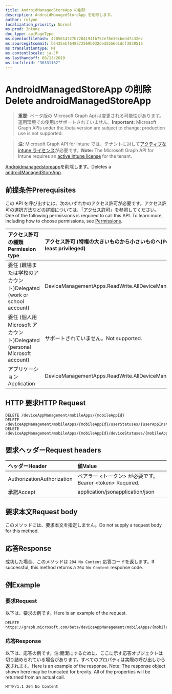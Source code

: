 ```yaml
---
title: AndroidManagedStoreApp の削除
description: AndroidManagedStoreApp を削除します。
author: rolyon
localization_priority: Normal
ms.prod: Intune
doc_type: apiPageType
ms.openlocfilehash: 4285614727b7204194fb752ef8e39cbedd7c32ec
ms.sourcegitcommit: b5425ebf648572569b032ded5b56e1dcf3830515
ms.translationtype: MT
ms.contentlocale: ja-JP
ms.lasthandoff: 08/13/2019
ms.locfileid: "36331162"
---
```

# <a name="delete-androidmanagedstoreapp"></a><span data-ttu-id="5fe1b-103">AndroidManagedStoreApp の削除</span><span class="sxs-lookup"><span data-stu-id="5fe1b-103">Delete androidManagedStoreApp</span></span>

> <span data-ttu-id="5fe1b-104">**重要:** ベータ版の Microsoft Graph Api は変更される可能性があります。運用環境での使用はサポートされていません。</span><span class="sxs-lookup"><span data-stu-id="5fe1b-104">**Important:** Microsoft Graph APIs under the /beta version are subject to change; production use is not supported.</span></span>

> <span data-ttu-id="5fe1b-105">**注:** Microsoft Graph API for Intune では、テナントに対して[アクティブな intune ライセンス](https://go.microsoft.com/fwlink/?linkid=839381)が必要です。</span><span class="sxs-lookup"><span data-stu-id="5fe1b-105">**Note:** The Microsoft Graph API for Intune requires an [active Intune license](https://go.microsoft.com/fwlink/?linkid=839381) for the tenant.</span></span>

<span data-ttu-id="5fe1b-106">[Androidmanagedstoreapp](../resources/intune-apps-androidmanagedstoreapp.md)を削除します。</span><span class="sxs-lookup"><span data-stu-id="5fe1b-106">Deletes a [androidManagedStoreApp](../resources/intune-apps-androidmanagedstoreapp.md).</span></span>

## <a name="prerequisites"></a><span data-ttu-id="5fe1b-107">前提条件</span><span class="sxs-lookup"><span data-stu-id="5fe1b-107">Prerequisites</span></span>
<span data-ttu-id="5fe1b-p101">この API を呼び出すには、次のいずれかのアクセス許可が必要です。アクセス許可の選択方法などの詳細については、「[アクセス許可](/graph/permissions-reference)」を参照してください。</span><span class="sxs-lookup"><span data-stu-id="5fe1b-p101">One of the following permissions is required to call this API. To learn more, including how to choose permissions, see [Permissions](/graph/permissions-reference).</span></span>

|<span data-ttu-id="5fe1b-110">アクセス許可の種類</span><span class="sxs-lookup"><span data-stu-id="5fe1b-110">Permission type</span></span>|<span data-ttu-id="5fe1b-111">アクセス許可 (特権の大きいものから小さいものへ)</span><span class="sxs-lookup"><span data-stu-id="5fe1b-111">Permissions (from most to least privileged)</span></span>|
|:---|:---|
|<span data-ttu-id="5fe1b-112">委任 (職場または学校のアカウント)</span><span class="sxs-lookup"><span data-stu-id="5fe1b-112">Delegated (work or school account)</span></span>|<span data-ttu-id="5fe1b-113">DeviceManagementApps.ReadWrite.All</span><span class="sxs-lookup"><span data-stu-id="5fe1b-113">DeviceManagementApps.ReadWrite.All</span></span>|
|<span data-ttu-id="5fe1b-114">委任 (個人用 Microsoft アカウント)</span><span class="sxs-lookup"><span data-stu-id="5fe1b-114">Delegated (personal Microsoft account)</span></span>|<span data-ttu-id="5fe1b-115">サポートされていません。</span><span class="sxs-lookup"><span data-stu-id="5fe1b-115">Not supported.</span></span>|
|<span data-ttu-id="5fe1b-116">アプリケーション</span><span class="sxs-lookup"><span data-stu-id="5fe1b-116">Application</span></span>|<span data-ttu-id="5fe1b-117">DeviceManagementApps.ReadWrite.All</span><span class="sxs-lookup"><span data-stu-id="5fe1b-117">DeviceManagementApps.ReadWrite.All</span></span>|

## <a name="http-request"></a><span data-ttu-id="5fe1b-118">HTTP 要求</span><span class="sxs-lookup"><span data-stu-id="5fe1b-118">HTTP Request</span></span>
<!-- {
  "blockType": "ignored"
}
-->
``` http
DELETE /deviceAppManagement/mobileApps/{mobileAppId}
DELETE /deviceAppManagement/mobileApps/{mobileAppId}/userStatuses/{userAppInstallStatusId}/app
DELETE /deviceAppManagement/mobileApps/{mobileAppId}/deviceStatuses/{mobileAppInstallStatusId}/app
```

## <a name="request-headers"></a><span data-ttu-id="5fe1b-119">要求ヘッダー</span><span class="sxs-lookup"><span data-stu-id="5fe1b-119">Request headers</span></span>
|<span data-ttu-id="5fe1b-120">ヘッダー</span><span class="sxs-lookup"><span data-stu-id="5fe1b-120">Header</span></span>|<span data-ttu-id="5fe1b-121">値</span><span class="sxs-lookup"><span data-stu-id="5fe1b-121">Value</span></span>|
|:---|:---|
|<span data-ttu-id="5fe1b-122">Authorization</span><span class="sxs-lookup"><span data-stu-id="5fe1b-122">Authorization</span></span>|<span data-ttu-id="5fe1b-123">ベアラー &lt;トークン&gt; が必要です。</span><span class="sxs-lookup"><span data-stu-id="5fe1b-123">Bearer &lt;token&gt; Required.</span></span>|
|<span data-ttu-id="5fe1b-124">承諾</span><span class="sxs-lookup"><span data-stu-id="5fe1b-124">Accept</span></span>|<span data-ttu-id="5fe1b-125">application/json</span><span class="sxs-lookup"><span data-stu-id="5fe1b-125">application/json</span></span>|

## <a name="request-body"></a><span data-ttu-id="5fe1b-126">要求本文</span><span class="sxs-lookup"><span data-stu-id="5fe1b-126">Request body</span></span>
<span data-ttu-id="5fe1b-127">このメソッドには、要求本文を指定しません。</span><span class="sxs-lookup"><span data-stu-id="5fe1b-127">Do not supply a request body for this method.</span></span>

## <a name="response"></a><span data-ttu-id="5fe1b-128">応答</span><span class="sxs-lookup"><span data-stu-id="5fe1b-128">Response</span></span>
<span data-ttu-id="5fe1b-129">成功した場合、このメソッドは `204 No Content` 応答コードを返します。</span><span class="sxs-lookup"><span data-stu-id="5fe1b-129">If successful, this method returns a `204 No Content` response code.</span></span>

## <a name="example"></a><span data-ttu-id="5fe1b-130">例</span><span class="sxs-lookup"><span data-stu-id="5fe1b-130">Example</span></span>

### <a name="request"></a><span data-ttu-id="5fe1b-131">要求</span><span class="sxs-lookup"><span data-stu-id="5fe1b-131">Request</span></span>
<span data-ttu-id="5fe1b-132">以下は、要求の例です。</span><span class="sxs-lookup"><span data-stu-id="5fe1b-132">Here is an example of the request.</span></span>
``` http
DELETE https://graph.microsoft.com/beta/deviceAppManagement/mobileApps/{mobileAppId}
```

### <a name="response"></a><span data-ttu-id="5fe1b-133">応答</span><span class="sxs-lookup"><span data-stu-id="5fe1b-133">Response</span></span>
<span data-ttu-id="5fe1b-p102">以下は、応答の例です。注:簡潔にするために、ここに示す応答オブジェクトは切り詰められている場合があります。すべてのプロパティは実際の呼び出しから返されます。</span><span class="sxs-lookup"><span data-stu-id="5fe1b-p102">Here is an example of the response. Note: The response object shown here may be truncated for brevity. All of the properties will be returned from an actual call.</span></span>
``` http
HTTP/1.1 204 No Content
```






